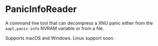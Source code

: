 # PanicInfoReader

A command line tool that can decompress a XNU panic either from the `aapl,panic-info` NVRAM variable or from a file.

Supports macOS and Windows. Linux support soon.
